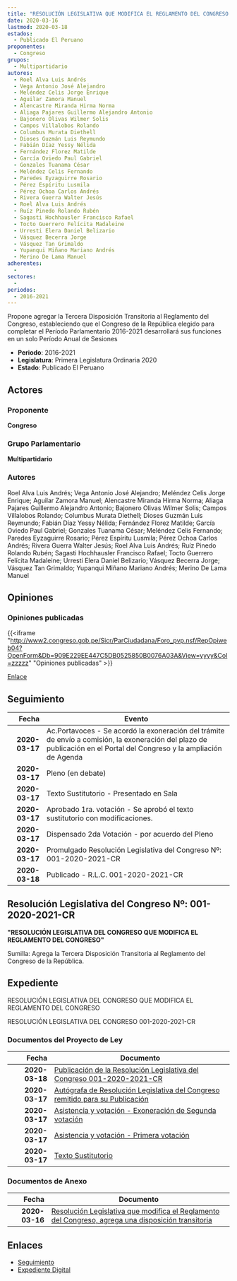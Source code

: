 ```yaml
---
title: "RESOLUCIÓN LEGISLATIVA QUE MODIFICA EL REGLAMENTO DEL CONGRESO AGREGA UNA TERCERA DISPOSICIÓN TRANSITORIA"
date: 2020-03-16
lastmod: 2020-03-18
estados: 
  - Publicado El Peruano
proponentes: 
  - Congreso
grupos: 
  - Multipartidario
autores: 
  - Roel Alva Luis Andrés
  - Vega Antonio José Alejandro
  - Meléndez Celis Jorge Enrique
  - Aguilar Zamora Manuel
  - Alencastre Miranda Hirma Norma
  - Aliaga Pajares Guillermo Alejandro Antonio
  - Bajonero Olivas Wilmer Solis
  - Campos Villalobos Rolando
  - Columbus Murata Diethell
  - Dioses Guzmán Luis Reymundo
  - Fabián Díaz Yessy Nélida
  - Fernández Florez Matilde
  - García Oviedo Paul Gabriel
  - Gonzales Tuanama César
  - Meléndez Celis Fernando
  - Paredes Eyzaguirre Rosario
  - Pérez Espíritu Lusmila
  - Pérez Ochoa Carlos Andrés
  - Rivera Guerra Walter Jesús
  - Roel Alva Luis Andrés
  - Ruíz Pinedo Rolando Rubén
  - Sagasti Hochhausler Francisco Rafael
  - Tocto Guerrero Felícita Madaleine
  - Urresti Elera Daniel Belizario
  - Vásquez Becerra Jorge
  - Vásquez Tan Grimaldo
  - Yupanqui Miñano Mariano Andrés
  - Merino De Lama Manuel
adherentes: 
  - 
sectores: 
  - 
periodos: 
  - 2016-2021
---
```


Propone agregar la Tercera Disposición Transitoria al Reglamento del Congreso, estableciendo que el Congreso de la República elegido para completar el Período Parlamentario 2016-2021 desarrollará sus funciones en un solo Período Anual de Sesiones

- **Periodo**: 2016-2021
- **Legislatura**: Primera Legislatura Ordinaria 2020
- **Estado**: Publicado El Peruano

## Actores

### Proponente

**Congreso**

### Grupo Parlamentario

**Multipartidario**

### Autores

Roel Alva Luis Andrés; Vega Antonio José Alejandro; Meléndez Celis Jorge Enrique; Aguilar Zamora Manuel; Alencastre Miranda Hirma Norma; Aliaga Pajares Guillermo Alejandro Antonio; Bajonero Olivas Wilmer Solis; Campos Villalobos Rolando; Columbus Murata Diethell; Dioses Guzmán Luis Reymundo; Fabián Díaz Yessy Nélida; Fernández Florez Matilde; García Oviedo Paul Gabriel; Gonzales Tuanama César; Meléndez Celis Fernando; Paredes Eyzaguirre Rosario; Pérez Espíritu Lusmila; Pérez Ochoa Carlos Andrés; Rivera Guerra Walter Jesús; Roel Alva Luis Andrés; Ruíz Pinedo Rolando Rubén; Sagasti Hochhausler Francisco Rafael; Tocto Guerrero Felícita Madaleine; Urresti Elera Daniel Belizario; Vásquez Becerra Jorge; Vásquez Tan Grimaldo; Yupanqui Miñano Mariano Andrés; Merino De Lama Manuel


## Opiniones

### Opiniones publicadas

{{<iframe "http://www2.congreso.gob.pe/Sicr/ParCiudadana/Foro_pvp.nsf/RepOpiweb04?OpenForm&Db=909E229EE447C5DB0525850B0076A03A&View=yyyy&Col=zzzzz" "Opiniones publicadas" >}}

[Enlace](http://www2.congreso.gob.pe/Sicr/ParCiudadana/Foro_pvp.nsf/RepOpiweb04?OpenForm&Db=909E229EE447C5DB0525850B0076A03A&View=yyyy&Col=zzzzz)

## Seguimiento

| Fecha | Evento |
|------:|--------|
| **2020-03-17** | Ac.Portavoces - Se acordó la exoneración del trámite de envío a comisión, la exoneración del plazo de publicación en el Portal del Congreso y la ampliación de Agenda|
| **2020-03-17** | Pleno (en debate)|
| **2020-03-17** | Texto Sustitutorio - Presentado en Sala|
| **2020-03-17** | Aprobado 1ra. votación - Se aprobó el texto sustitutorio con modificaciones.|
| **2020-03-17** | Dispensado 2da Votación - por acuerdo del Pleno|
| **2020-03-17** | Promulgado Resolución Legislativa del Congreso Nº: 001-2020-2021-CR|
| **2020-03-18** | Publicado - R.L.C. 001-2020-2021-CR|

## Resolución Legislativa del Congreso Nº: 001-2020-2021-CR

**"RESOLUCIÓN LEGISLATIVA DEL CONGRESO QUE MODIFICA EL REGLAMENTO DEL CONGRESO"**

Sumilla: Agrega la Tercera Disposición Transitoria al Reglamento del Congreso de la República.


## Expediente

RESOLUCIÓN LEGISLATIVA DEL CONGRESO QUE MODIFICA EL REGLAMENTO DEL CONGRESO

RESOLUCIÓN LEGISLATIVA DEL CONGRESO 001-2020-2021-CR


### Documentos del Proyecto de Ley

| Fecha | Documento |
|------:|--------|
| **2020-03-18** | [Publicación de la Resolución Legislativa del Congreso 001-2020-2021-CR](http://www.leyes.congreso.gob.pe/Documentos/2016_2021/Resolucion_Legislativa_del_Congreso/RLC-001-2020-2021-CR.pdf) |
| **2020-03-17** | [Autógrafa de Resolución Legislativa del Congreso remitido para su Publicación](http://www.leyes.congreso.gob.pe/Documentos/2016_2021/Autografas/Resolucion_Legislativa_del_Congreso/AU0485020200317.pdf) |
| **2020-03-17** | [Asistencia y votación - Exoneración de Segunda votación](http://www.leyes.congreso.gob.pe/Documentos/2016_2021/Asistencia_y_Votacion/Proyectos_de_Ley/Exoneracion_de_Segunda_Votacion/ESV0485020200317.pdf) |
| **2020-03-17** | [Asistencia y votación - Primera votación](http://www.leyes.congreso.gob.pe/Documentos/2016_2021/Asistencia_y_Votacion/Proyectos_de_Ley/AV0485020200317.pdf) |
| **2020-03-17** | [Texto Sustitutorio](http://www.leyes.congreso.gob.pe/Documentos/2016_2021/Texto_Sustitutorio/Proyectos_de_Ley/TS04850_20200316.pdf) |

### Documentos de Anexo

| Fecha | Documento |
|------:|--------|
| **2020-03-16** | [Resolución Legislativa que modifica el Reglamento del Congreso, agrega una disposición transitoria](http://www.leyes.congreso.gob.pe/Documentos/2016_2021/Proyectos_de_Ley_y_de_Resoluciones_Legislativas/PL04850-20200316.pdf) |

## Enlaces 

- [Seguimiento](http://www2.congreso.gob.pehttp://www2.congreso.gob.pe/Sicr/TraDocEstProc/CLProLey2016.nsf/f7fff46988ca05b1052578e100829cc7/a1c7cfd2ae29fb6c0525852e00217705?OpenDocument)
- [Expediente Digital](http://www2.congreso.gob.pehttp://www2.congreso.gob.pe/Sicr/TraDocEstProc/CLProLey2016.nsf/f7fff46988ca05b1052578e100829cc7/a1c7cfd2ae29fb6c0525852e00217705?OpenDocument&Click=05257FB7005EB655.eb71d0cf91d8294e05256cdf006b5706/$Body/0.1C6C)
